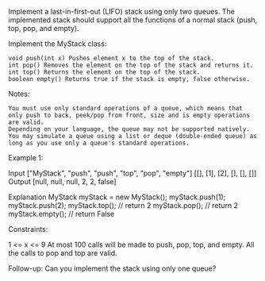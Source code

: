 Implement a last-in-first-out (LIFO) stack using only two queues. The implemented stack should support all the functions of a normal stack (push, top, pop, and empty).

Implement the MyStack class:

    void push(int x) Pushes element x to the top of the stack.
    int pop() Removes the element on the top of the stack and returns it.
    int top() Returns the element on the top of the stack.
    boolean empty() Returns true if the stack is empty, false otherwise.

Notes:

    You must use only standard operations of a queue, which means that only push to back, peek/pop from front, size and is empty operations are valid.
    Depending on your language, the queue may not be supported natively. You may simulate a queue using a list or deque (double-ended queue) as long as you use only a queue's standard operations.

 

Example 1:

Input
["MyStack", "push", "push", "top", "pop", "empty"]
[[], [1], [2], [], [], []]
Output
[null, null, null, 2, 2, false]

Explanation
MyStack myStack = new MyStack();
myStack.push(1);
myStack.push(2);
myStack.top(); // return 2
myStack.pop(); // return 2
myStack.empty(); // return False

 

Constraints:

  1 <= x <= 9
  At most 100 calls will be made to push, pop, top, and empty.
  All the calls to pop and top are valid.

 

Follow-up: Can you implement the stack using only one queue?
